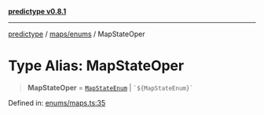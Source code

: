 [**predictype v0.8.1**](../../../README.md)

***

[predictype](../../../modules.md) / [maps/enums](../README.md) / MapStateOper

# Type Alias: MapStateOper

> **MapStateOper** = [`MapStateEnum`](../enumerations/MapStateEnum.md) \| `` `${MapStateEnum}` ``

Defined in: [enums/maps.ts:35](https://github.com/maduhaime/predictype/blob/2310adbaccb6fbc00cdab8e345e79bd5b09e40f5/src/enums/maps.ts#L35)
